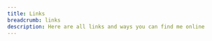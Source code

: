 ```yaml
---
title: Links
breadcrumb: links
description: Here are all links and ways you can find me online
---
```

